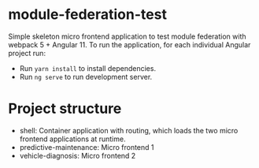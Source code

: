 # module-federation-test
Simple skeleton micro frontend application to test module federation with webpack 5 + Angular 11.
To run the application, for each individual Angular project run:
- Run `yarn install` to install dependencies.
- Run `ng serve` to run development server.

# Project structure
- shell: Container application with routing, which loads the two micro frontend applications at runtime.
- predictive-maintenance: Micro frontend 1
- vehicle-diagnosis: Micro frontend 2

